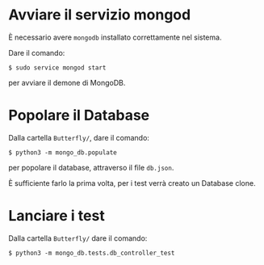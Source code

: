 # Avviare il servizio mongod

È necessario avere `mongodb` installato correttamente nel sistema.

Dare il comando:

    $ sudo service mongod start

per avviare il demone di MongoDB.

# Popolare il Database

Dalla cartella `Butterfly/`, dare il comando:

    $ python3 -m mongo_db.populate

per popolare il database, attraverso il file `db.json`.

È sufficiente farlo la prima volta, per i test verrà creato un Database
clone.

# Lanciare i test

Dalla cartella `Butterfly/` dare il comando:

    $ python3 -m mongo_db.tests.db_controller_test
